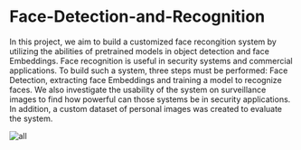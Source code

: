 # Face-Detection-and-Recognition
In this project, we aim to build a customized face recongition system by utilizing the abilities of pretrained models in object detection and face Embeddings. Face recognition is useful in security systems and commercial applications. To build such a system, three steps must be performed: Face Detection, extracting face Embeddings and training a model to recognize faces. We also investigate the usability of the system on surveillance images to find how powerful can those systems be in security applications. In addition, a custom dataset of personal images was created to evaluate the system.

![all](https://user-images.githubusercontent.com/24315271/88669499-41021d80-d0e4-11ea-9f7c-ea3bcb577618.png)
